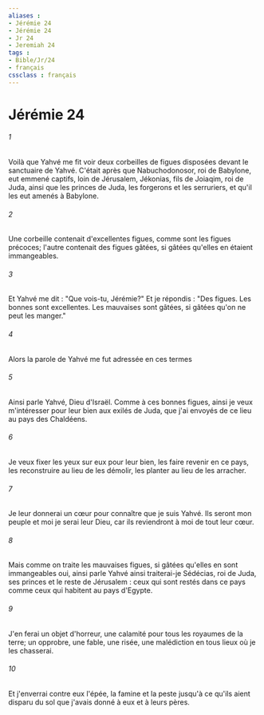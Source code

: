 ```yaml
---
aliases : 
- Jérémie 24
- Jérémie 24
- Jr 24
- Jeremiah 24
tags : 
- Bible/Jr/24
- français
cssclass : français
---
```


# Jérémie 24

###### 1
Voilà que Yahvé me fit voir deux corbeilles de figues disposées devant le sanctuaire de Yahvé. C'était après que Nabuchodonosor, roi de Babylone, eut emmené captifs, loin de Jérusalem, Jékonias, fils de Joiaqim, roi de Juda, ainsi que les princes de Juda, les forgerons et les serruriers, et qu'il les eut amenés à Babylone.
###### 2
Une corbeille contenait d'excellentes figues, comme sont les figues précoces; l'autre contenait des figues gâtées, si gâtées qu'elles en étaient immangeables.
###### 3
Et Yahvé me dit : "Que vois-tu, Jérémie?" Et je répondis : "Des figues. Les bonnes sont excellentes. Les mauvaises sont gâtées, si gâtées qu'on ne peut les manger."
###### 4
Alors la parole de Yahvé me fut adressée en ces termes
###### 5
Ainsi parle Yahvé, Dieu d'Israël. Comme à ces bonnes figues, ainsi je veux m'intéresser pour leur bien aux exilés de Juda, que j'ai envoyés de ce lieu au pays des Chaldéens.
###### 6
Je veux fixer les yeux sur eux pour leur bien, les faire revenir en ce pays, les reconstruire au lieu de les démolir, les planter au lieu de les arracher.
###### 7
Je leur donnerai un cœur pour connaître que je suis Yahvé. Ils seront mon peuple et moi je serai leur Dieu, car ils reviendront à moi de tout leur cœur.
###### 8
Mais comme on traite les mauvaises figues, si gâtées qu'elles en sont immangeables oui, ainsi parle Yahvé ainsi traiterai-je Sédécias, roi de Juda, ses princes et le reste de Jérusalem : ceux qui sont restés dans ce pays comme ceux qui habitent au pays d'Egypte.
###### 9
J'en ferai un objet d'horreur, une calamité pour tous les royaumes de la terre; un opprobre, une fable, une risée, une malédiction en tous lieux où je les chasserai.
###### 10
Et j'enverrai contre eux l'épée, la famine et la peste jusqu'à ce qu'ils aient disparu du sol que j'avais donné à eux et à leurs pères.
